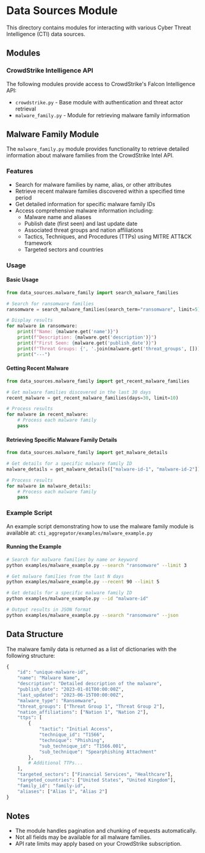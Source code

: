 # Data Sources Module

This directory contains modules for interacting with various Cyber Threat Intelligence (CTI) data sources.

## Modules

### CrowdStrike Intelligence API

The following modules provide access to CrowdStrike's Falcon Intelligence API:

- `crowdstrike.py` - Base module with authentication and threat actor retrieval
- `malware_family.py` - Module for retrieving malware family information

## Malware Family Module

The `malware_family.py` module provides functionality to retrieve detailed information about malware families from the CrowdStrike Intel API.

### Features

- Search for malware families by name, alias, or other attributes
- Retrieve recent malware families discovered within a specified time period
- Get detailed information for specific malware family IDs
- Access comprehensive malware information including:
  - Malware name and aliases
  - Publish date (first seen) and last update date
  - Associated threat groups and nation affiliations
  - Tactics, Techniques, and Procedures (TTPs) using MITRE ATT&CK framework
  - Targeted sectors and countries

### Usage

#### Basic Usage

```python
from data_sources.malware_family import search_malware_families

# Search for ransomware families
ransomware = search_malware_families(search_term="ransomware", limit=5)

# Display results
for malware in ransomware:
    print(f"Name: {malware.get('name')}")
    print(f"Description: {malware.get('description')}")
    print(f"First Seen: {malware.get('publish_date')}")
    print(f"Threat Groups: {', '.join(malware.get('threat_groups', []))}")
    print("---")
```

#### Getting Recent Malware

```python
from data_sources.malware_family import get_recent_malware_families

# Get malware families discovered in the last 30 days
recent_malware = get_recent_malware_families(days=30, limit=10)

# Process results
for malware in recent_malware:
    # Process each malware family
    pass
```

#### Retrieving Specific Malware Family Details

```python
from data_sources.malware_family import get_malware_details

# Get details for a specific malware family ID
malware_details = get_malware_details(["malware-id-1", "malware-id-2"])

# Process results
for malware in malware_details:
    # Process each malware family
    pass
```

### Example Script

An example script demonstrating how to use the malware family module is available at:
`cti_aggregator/examples/malware_example.py`

#### Running the Example

```bash
# Search for malware families by name or keyword
python examples/malware_example.py --search "ransomware" --limit 3

# Get malware families from the last N days
python examples/malware_example.py --recent 90 --limit 5

# Get details for a specific malware family ID
python examples/malware_example.py --id "malware-id"

# Output results in JSON format
python examples/malware_example.py --search "ransomware" --json
```

## Data Structure

The malware family data is returned as a list of dictionaries with the following structure:

```python
{
    "id": "unique-malware-id",
    "name": "Malware Name",
    "description": "Detailed description of the malware",
    "publish_date": "2023-01-01T00:00:00Z",
    "last_updated": "2023-06-15T00:00:00Z",
    "malware_type": "Ransomware",
    "threat_groups": ["Threat Group 1", "Threat Group 2"],
    "nation_affiliations": ["Nation 1", "Nation 2"],
    "ttps": [
        {
            "tactic": "Initial Access",
            "technique_id": "T1566",
            "technique": "Phishing",
            "sub_technique_id": "T1566.001",
            "sub_technique": "Spearphishing Attachment"
        },
        # Additional TTPs...
    ],
    "targeted_sectors": ["Financial Services", "Healthcare"],
    "targeted_countries": ["United States", "United Kingdom"],
    "family_id": "family-id",
    "aliases": ["Alias 1", "Alias 2"]
}
```

## Notes

- The module handles pagination and chunking of requests automatically.
- Not all fields may be available for all malware families.
- API rate limits may apply based on your CrowdStrike subscription. 